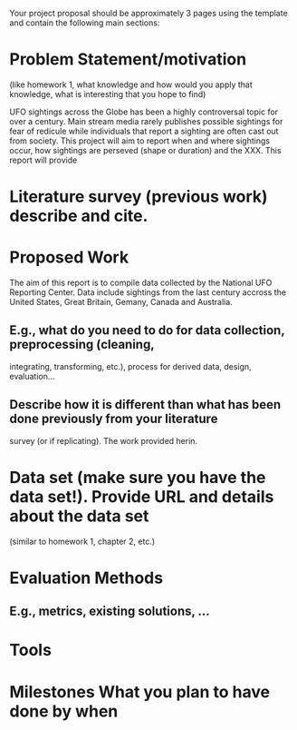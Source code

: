 Your project proposal should be approximately 3 pages using the template and contain the
following main sections:


# Problem Statement/motivation 
(like homework 1, what knowledge and how would you
apply that knowledge, what is interesting that you hope to find)

UFO sightings across the Globe has been a highly controversal topic for over a century.  Main stream media rarely publishes possible sightings for fear of redicule while individuals that report a sighting are often cast out from society.  This project will aim to report when and where sightings occur, how sightings are perseved (shape or duration) and the XXX.  This report will provide 

# Literature survey (previous work) describe and cite.

# Proposed Work
The aim of this report is to compile data collected by the National UFO Reporting Center.  Data include sightings from the last century accross the United States, Great Britain, Gemany, Canada and Australia.  

## E.g., what do you need to do for data collection, preprocessing (cleaning,
integrating, transforming, etc.), process for derived data, design, evaluation…

## Describe how it is different than what has been done previously from your literature
survey (or if replicating).
The work provided herin. 

# Data set (make sure you have the data set!). Provide URL and details about the data set
(similar to homework 1, chapter 2, etc.)
# Evaluation Methods
## E.g., metrics, existing solutions, …
# Tools
# Milestones What you plan to have done by when
